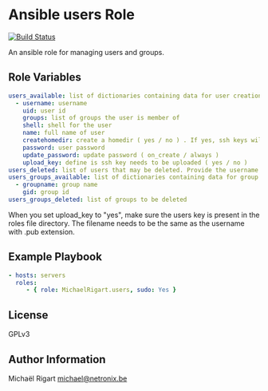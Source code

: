 Ansible users Role
==================
[![Build Status](https://semaphoreci.com/api/v1/projects/eec95248-45e8-456c-93dc-eb110c739eba/461777/badge.svg)](https://semaphoreci.com/michaelrigart/ansible-role-users)

An ansible role for managing users and groups.

Role Variables
--------------

```yaml
users_available: list of dictionaries containing data for user creation
  - username: username
    uid: user id
    groups: list of groups the user is member of
    shell: shell for the user
    name: full name of user
    createhomedir: create a homedir ( yes / no ) . If yes, ssh keys will be uploaded
    password: user password
    update_password: update password ( on_create / always )
    upload_key: define is ssh key needs to be uploaded ( yes / no )
users_deleted: list of users that may be deleted. Provide the username
users_groups_available: list of dictionaries containing data for group creation
  - groupname: group name
    gid: group id
users_groups_deleted: list of groups to be deleted
```

When you set upload_key to "yes", make sure the users key is present in the roles file directory. The filename
needs to be the same as the username with .pub extension.

Example Playbook
-------------------------

```yaml
- hosts: servers
  roles:
     - { role: MichaelRigart.users, sudo: Yes }
```
License
-------

GPLv3

Author Information
------------------

Michaël Rigart <michael@netronix.be>
